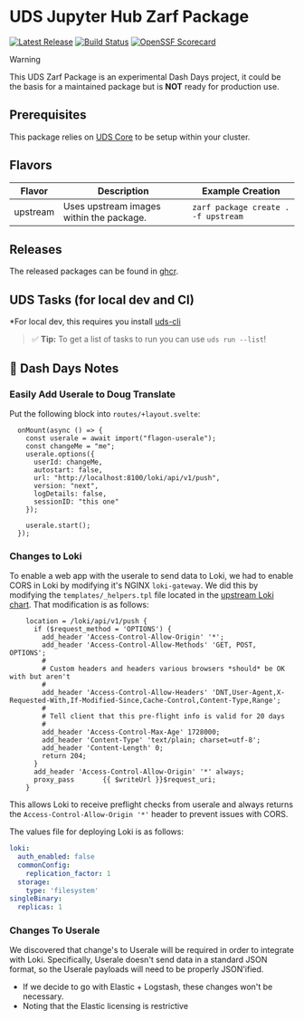 # UDS Jupyter Hub Zarf Package

[![Latest Release](https://img.shields.io/github/v/release/defenseunicorns/uds-package-jupyter)](https://github.com/defenseunicorns/uds-package-jupyter/releases)
[![Build Status](https://img.shields.io/github/actions/workflow/status/defenseunicorns/uds-package-jupyter/tag-and-release.yaml)](https://github.com/defenseunicorns/uds-package-jupyter/actions/workflows/tag-and-release.yaml)
[![OpenSSF Scorecard](https://api.securityscorecards.dev/projects/github.com/defenseunicorns/uds-package-jupyter/badge)](https://api.securityscorecards.dev/projects/github.com/defenseunicorns/uds-package-jupyter)

> [!WARNING]  
> This UDS Zarf Package is an experimental Dash Days project, it could be the basis for a maintained package but is **NOT** ready for production use.

## Prerequisites

This package relies on [UDS Core](https://github.com/defenseunicorns/uds-core) to be setup within your cluster.

## Flavors

| Flavor | Description | Example Creation |
| ------ | ----------- | ---------------- |
| upstream | Uses upstream images within the package. | `zarf package create . -f upstream` |

## Releases

The released packages can be found in [ghcr](https://github.com/defenseunicorns/uds-package-jupyter/pkgs/container/packages%2Fuds%2Fjupyter).

## UDS Tasks (for local dev and CI)

*For local dev, this requires you install [uds-cli](https://github.com/defenseunicorns/uds-cli?tab=readme-ov-file#install)

> :white_check_mark: **Tip:** To get a list of tasks to run you can use `uds run --list`!

## :unicorn: Dash Days Notes

### Easily Add Userale to Doug Translate

Put the following block into `routes/+layout.svelte`:
```
  onMount(async () => {
    const userale = await import("flagon-userale");
    const changeMe = "me";
    userale.options({
      userId: changeMe,
      autostart: false,
      url: "http://localhost:8100/loki/api/v1/push",
      version: "next",
      logDetails: false,
      sessionID: "this one"
    });

    userale.start();
  });
```

### Changes to Loki

To enable a web app with the userale to send data to Loki, we had to enable CORS in Loki by modifying it's NGINX `loki-gateway`. We did this by modifying the `templates/_helpers.tpl` file located in the [upstream Loki chart](https://github.com/grafana/loki/tree/main/production/helm/loki). That modification is as follows:
```
    location = /loki/api/v1/push {
      if ($request_method = 'OPTIONS') {
        add_header 'Access-Control-Allow-Origin' '*';
        add_header 'Access-Control-Allow-Methods' 'GET, POST, OPTIONS';
        #
        # Custom headers and headers various browsers *should* be OK with but aren't
        #
        add_header 'Access-Control-Allow-Headers' 'DNT,User-Agent,X-Requested-With,If-Modified-Since,Cache-Control,Content-Type,Range';
        #
        # Tell client that this pre-flight info is valid for 20 days
        #
        add_header 'Access-Control-Max-Age' 1728000;
        add_header 'Content-Type' 'text/plain; charset=utf-8';
        add_header 'Content-Length' 0;
        return 204;
      }
      add_header 'Access-Control-Allow-Origin' '*' always;
      proxy_pass       {{ $writeUrl }}$request_uri;
    }
```
This allows Loki to receive preflight checks from userale and always returns the `Access-Control-Allow-Origin '*'` header to prevent issues with CORS.

The values file for deploying Loki is as follows:
```yaml
loki:
  auth_enabled: false
  commonConfig:
    replication_factor: 1
  storage:
    type: 'filesystem'
singleBinary:
  replicas: 1
```

### Changes To Userale

We discovered that change's to Userale will be required in order to integrate with Loki. Specifically, Userale doesn't send data in a standard JSON format, so the Userale payloads will need to be properly JSON'ified.

- If we decide to go with Elastic + Logstash, these changes won't be necessary.
- Noting that the Elastic licensing is restrictive
